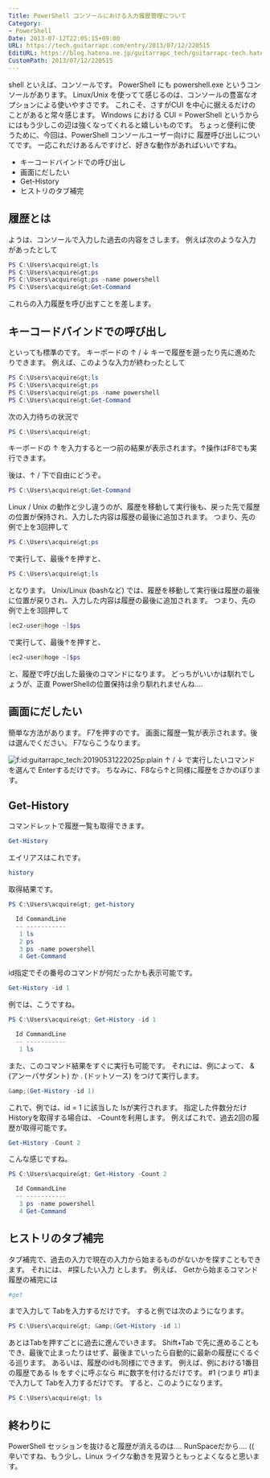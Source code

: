 ```yaml
---
Title: PowerShell コンソールにおける入力履歴管理について
Category:
- PowerShell
Date: 2013-07-12T22:05:15+09:00
URL: https://tech.guitarrapc.com/entry/2013/07/12/220515
EditURL: https://blog.hatena.ne.jp/guitarrapc_tech/guitarrapc-tech.hatenablog.com/atom/entry/11696248318757675831
CustomPath: 2013/07/12/220515
---
```


shell といえば、コンソールです。
PowerShell にも powershell.exe というコンソールがあります。 Linux/Unix を使ってて感じるのは、コンソールの豊富なオプションによる使いやすさです。 これこそ、さすがCUI を中心に据えるだけのことがあると常々感じます。
Windows における CUI = PowerShell というからにはもう少しこの辺は強くなってくれると嬉しいものです。
ちょっと便利に使うために、今回は、PowerShell コンソールユーザー向けに 履歴呼び出しについてです。
一応これだけあるんですけど、好きな動作があればいいですね。


- キーコードバインドでの呼び出し
- 画面にだしたい
- Get-History
- ヒストリのタブ補完



## 履歴とは
ようは、コンソールで入力した過去の内容をさします。 例えば次のような入力があったとして

```ps1
PS C:\Users\acquire&gt;ls
PS C:\Users\acquire&gt;ps
PS C:\Users\acquire&gt;ps -name powershell
PS C:\Users\acquire&gt;Get-Command
```

これらの入力履歴を呼び出すことを差します。
## キーコードバインドでの呼び出し
といっても標準のです。 キーボードの ↑ / ↓ キーで履歴を遡ったり先に進めたりできます。 例えば、このような入力が終わったとして

```ps1
PS C:\Users\acquire&gt;ls
PS C:\Users\acquire&gt;ps
PS C:\Users\acquire&gt;ps -name powershell
PS C:\Users\acquire&gt;Get-Command
```

次の入力待ちの状況で

```ps1
PS C:\Users\acquire&gt;
```

キーボードの ↑ を入力すると一つ前の結果が表示されます。↑操作はF8でも実行できます。

後は、↑ / 下で自由にどうぞ。

```ps1
PS C:\Users\acquire&gt;Get-Command
```

Linux / Unix の動作と少し違うのが、履歴を移動して実行後も、戻った先で履歴の位置が保持され、入力した内容は履歴の最後に追加されます。
つまり、先の例で上を3回押して

```ps1
PS C:\Users\acquire&gt;ps
```

で実行して、最後↑を押すと、

```ps1
PS C:\Users\acquire&gt;ls
```

となります。 Unix/Linux (bashなど) では、履歴を移動して実行後は履歴の最後に位置が戻りされ、入力した内容は履歴の最後に追加されます。
つまり、先の例で上を3回押して

```ps1
[ec2-user@hoge ~]$ps
```

で実行して、最後↑を押すと、

```ps1
[ec2-user@hoge ~]$ps
```

と、履歴で呼び出した最後のコマンドになります。 どっちがいいかは馴れでしょうが、正直 PowerShellの位置保持は余り馴れれませんね....
## 画面にだしたい
簡単な方法があります。 F7を押すのです。 画面に履歴一覧が表示されます。後は選んでください。 F7ならこうなります。

<img class="hatena-fotolife" title="f:id:guitarrapc_tech:20190531222025p:plain" src="https://cdn-ak.f.st-hatena.com/images/fotolife/g/guitarrapc_tech/20190531/20190531222025.png" alt="f:id:guitarrapc_tech:20190531222025p:plain" />
↑ / ↓ で実行したいコマンドを選んで Enterするだけです。 ちなみに、F8なら↑と同様に履歴をさかのぼります。

## Get-History
コマンドレットで履歴一覧も取得できます。

```ps1
Get-History
```

エイリアスはこれです。

```ps1
history
```

取得結果です。

```ps1
PS C:\Users\acquire&gt; get-history

  Id CommandLine
  -- -----------
   1 ls
   2 ps
   3 ps -name powershell
   4 Get-Command
```

id指定でその番号のコマンドが何だったかも表示可能です。

```ps1
Get-History -id 1
```

例では、こうですね。

```ps1
PS C:\Users\acquire&gt; Get-History -id 1

  Id CommandLine
  -- -----------
   1 ls
```

また、このコマンド結果をすぐに実行も可能です。 それには、例によって、 &amp;(アンーパサダント) か . (ドットソース) をつけて実行します。

```ps1
&amp;(Get-History -id 1)
```

これで、例では、id = 1 に該当した lsが実行されます。 指定した件数分だけHistoryを取得する場合は、 -Countを利用します。 例えばこれで、過去2回の履歴が取得可能です。

```ps1
Get-History -Count 2
```

こんな感じですね。

```ps1
PS C:\Users\acquire&gt; Get-History -Count 2

  Id CommandLine
  -- -----------
   3 ps -name powershell
   4 Get-Command
```

## ヒストリのタブ補完
タブ補完で、過去の入力で現在の入力から始まるものがないかを探すこともできます。 それには、 #探したい入力 とします。 例えば、 Getから始まるコマンド履歴の補完には

```ps1
#get
```

まで入力して Tabを入力するだけです。 すると例では次のようになります。

```ps1
PS C:\Users\acquire&gt; &amp;(Get-History -id 1)
```

あとはTabを押すごとに過去に進んでいきます。 Shift+Tab で先に進めることもでき、最後で止まったりはせず、最後までいったら自動的に最新の履歴にぐるぐる巡ります。 あるいは、履歴のidも同様にできます。 例えば、例における1番目の履歴である ls をすぐに呼ぶなら #に数字を付けるだけです。
<type>#1</type>
(つまり #1)まで入力して Tabを入力するだけです。 すると、このようになります。

```ps1
PS C:\Users\acquire&gt; ls
```

## 終わりに
PowerShell セッションを抜けると履歴が消えるのは.... RunSpaceだから.... (( 辛いですね、もう少し、Linux ライクな動きを見習うともっとよくなると思います。
